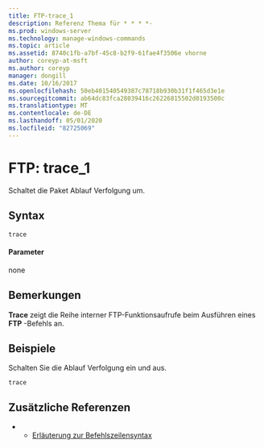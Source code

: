 ```yaml
---
title: FTP-trace_1
description: Referenz Thema für * * * *-
ms.prod: windows-server
ms.technology: manage-windows-commands
ms.topic: article
ms.assetid: 8740c1fb-a7bf-45c8-b2f9-61fae4f3506e vhorne
author: coreyp-at-msft
ms.author: coreyp
manager: dongill
ms.date: 10/16/2017
ms.openlocfilehash: 50eb401540549387c78718b930b31f1f465d3e1e
ms.sourcegitcommit: ab64dc83fca28039416c26226815502d0193500c
ms.translationtype: MT
ms.contentlocale: de-DE
ms.lasthandoff: 05/01/2020
ms.locfileid: "82725069"
---
```

# <a name="ftp-trace_1"></a>FTP: trace_1



Schaltet die Paket Ablauf Verfolgung um.

## <a name="syntax"></a>Syntax

```
trace
```

#### <a name="parameters"></a>Parameter

none

## <a name="remarks"></a>Bemerkungen

**Trace** zeigt die Reihe interner FTP-Funktionsaufrufe beim Ausführen eines **FTP** -Befehls an.

## <a name="examples"></a>Beispiele

Schalten Sie die Ablauf Verfolgung ein und aus.
```
trace
```

## <a name="additional-references"></a>Zusätzliche Referenzen

-   - [Erläuterung zur Befehlszeilensyntax](command-line-syntax-key.md)